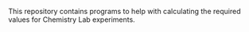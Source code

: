 This repository contains programs to help with calculating the required values for Chemistry Lab experiments.
